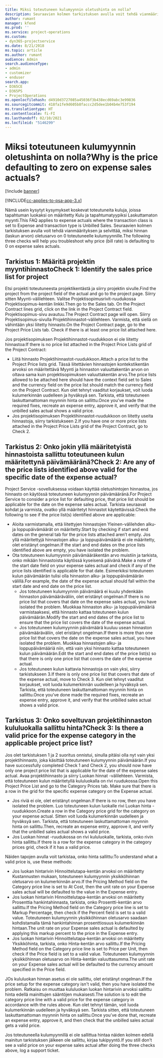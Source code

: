 ```yaml
---
title: Miksi toteutuneen kulumyynnin oletushinta on nolla?
description: Seuraavien kolmen tarkistuksen avulla voit tehdä vianmäärityksen ja selvittää, miksi hinnan oletusarvo on 0 toteutuneelle kulumyynnille.
author: rumant
manager: kfend
ms.prod: ''
ms.service: project-operations
ms.custom:
- dyn365-projectservice
ms.date: 8/21/2018
ms.topic: article
ms.author: rumant
audience: Admin
search.audienceType:
- admin
- customizer
- enduser
search.app:
- D365CE
- D365PS
- ProjectOperations
ms.openlocfilehash: d4910d3727085a45036f3b438ecd69abc3e99836
ms.sourcegitcommit: 418fa1fe9d605b8faccc2d5dee1b04b4e753f194
ms.translationtype: HT
ms.contentlocale: fi-FI
ms.lasthandoff: 02/10/2021
ms.locfileid: "5146299"
---
```

# <a name="why-is-the-price-defaulting-to-zero-on-expense-sales-actuals"></a><span data-ttu-id="572e8-103">Miksi toteutuneen kulumyynnin oletushinta on nolla?</span><span class="sxs-lookup"><span data-stu-id="572e8-103">Why is the price defaulting to zero on expense sales actuals?</span></span>

[!include [banner](../includes/psa-now-project-operations.md)]

[!INCLUDE[cc-applies-to-psa-app-3.x](../includes/cc-applies-to-psa-app-3x.md)]

<span data-ttu-id="572e8-104">Nämä usein kysytyt kysymykset koskevat toteutuneita kuluja, joissa tapahtuman luokaksi on määritetty Kulu ja tapahtumatyypiksi Laskuttamaton myynti.</span><span class="sxs-lookup"><span data-stu-id="572e8-104">This FAQ applies to expense actuals where the transaction class is set to Expense and transaction type is Unbilled Sales.</span></span> <span data-ttu-id="572e8-105">Seuraavien kolmen tarkistuksen avulla voit tehdä vianmäärityksen ja selvittää, miksi hinnan (laskun arvon) oletusarvo on 0 toteutuneelle kulumyynnille.</span><span class="sxs-lookup"><span data-stu-id="572e8-105">The following three checks will help you troubleshoot why price (bill rate) is defaulting to 0 on expense sales actuals.</span></span>

## <a name="check-1-identify-the-sales-price-list-for-project"></a><span data-ttu-id="572e8-106">Tarkistus 1: Määritä projektin myyntihinnasto</span><span class="sxs-lookup"><span data-stu-id="572e8-106">Check 1: Identify the sales price list for project</span></span>

<span data-ttu-id="572e8-107">Etsi projekti toteutuneesta projektikentästä ja siirry projektin sivulle.</span><span class="sxs-lookup"><span data-stu-id="572e8-107">Find the project from the project field of the actual and go to the project page.</span></span> <span data-ttu-id="572e8-108">Siirry sitten Myynti-välilehteen. Valitse Projektisopimusrivit-ruudukossa Projektisopimus-kentän linkki.</span><span class="sxs-lookup"><span data-stu-id="572e8-108">Then go to the Sales tab. On the Project Contract lines grid, click on the link in the Project Contract field.</span></span> <span data-ttu-id="572e8-109">Projektisopimus-sivu avautuu.</span><span class="sxs-lookup"><span data-stu-id="572e8-109">The Project Contract page will open.</span></span> <span data-ttu-id="572e8-110">Siirry Projektisopimus-sivulla Projektihinnastot-välilehteen. Varmista, että siellä on vähintään yksi liitetty hinnasto.</span><span class="sxs-lookup"><span data-stu-id="572e8-110">On the Project Contract page, go to the Project Price Lists tab. Check if there is at least one price list attached here.</span></span>

<span data-ttu-id="572e8-111">Jos projektisopimuksen Projektihinnastot-ruudukkoon ei ole liitetty hinnastoa:</span><span class="sxs-lookup"><span data-stu-id="572e8-111">If there is no price list attached in the Project Price Lists grid of the Project Contract:</span></span>

- <span data-ttu-id="572e8-112">Liitä hinnasto Projektihinnastot-ruudukkoon.</span><span class="sxs-lookup"><span data-stu-id="572e8-112">Attach a price list to the Project Price lists grid.</span></span> <span data-ttu-id="572e8-113">Tässä liitettävien hinnastojen kontekstikentän arvoksi on määritettävä Myynti ja hinnaston valuuttakentän arvon on oltava sama kuin projektisopimuksen valuuttakentän arvo.</span><span class="sxs-lookup"><span data-stu-id="572e8-113">The price lists allowed to be attached here should have the context field set to Sales and the currency field on the price list should match the currency field on the Project Contract.</span></span> <span data-ttu-id="572e8-114">Kun olet tehnyt vaaditut korjaukset, voit luoda kulumerkinnän uudelleen ja hyväksyä sen. Tarkista, että toteutuneen laskuttamattoman myynnin hinta on sallittu.</span><span class="sxs-lookup"><span data-stu-id="572e8-114">Once you’ve made the required fixes, recreate an expense entry, approve it, and verify that the unbilled sales actual shows a valid price.</span></span>
- <span data-ttu-id="572e8-115">Jos projektisopimuksen Projektihinnastot-ruudukkoon on liitetty useita hinnastoja, siirry tarkistukseen 2.</span><span class="sxs-lookup"><span data-stu-id="572e8-115">If you have one or more price lists attached in the Project Price Lists grid of the Project Contract, go to Check 2.</span></span>

## <a name="check-2-are-any-of-the-price-lists-identified-above-valid-for-the-specific-date-of-the-expense-actual"></a><span data-ttu-id="572e8-116">Tarkistus 2: Onko jokin yllä määritetyistä hinnastoista sallittu toteutuneen kulun määritettynä päivämääränä?</span><span class="sxs-lookup"><span data-stu-id="572e8-116">Check 2: Are any of the price lists identified above valid for the specific date of the expense actual?</span></span>

<span data-ttu-id="572e8-117">Project Service -sovelluksessa voidaan käyttää oletushintojen hinnastoa, jos hinnasto on käytössä toteutuneen kulumyynnin päivämääränä.</span><span class="sxs-lookup"><span data-stu-id="572e8-117">For Project Service to consider a price list for defaulting price, that price list should be applicable for the date on the expense sales actual.</span></span> <span data-ttu-id="572e8-118">Tarkista seuraavat kohdat ja varmista, ovatko yllä määritetyt hinnastot käytettävissä:</span><span class="sxs-lookup"><span data-stu-id="572e8-118">Check the following to see if the price list(s) identified above are applicable:</span></span>

- <span data-ttu-id="572e8-119">Aloita varmistamalla, että liitettyjen hinnastojen Yleinen-välilehden alku- ja loppupäivämäärät on määritetty.</span><span class="sxs-lookup"><span data-stu-id="572e8-119">Start by checking if start and end dates on the general tab for the price lists attached aren’t empty.</span></span> <span data-ttu-id="572e8-120">Jos yllä määritettyjä hinnastojen alku- ja loppupäivämääriä ei ole määritetty, olet eristänyt ongelman.</span><span class="sxs-lookup"><span data-stu-id="572e8-120">If the start and end dates on the price lists identified above are empty, you have isolated the problem.</span></span> 
- <span data-ttu-id="572e8-121">Ota toteutuneen kulumyynnin päivämääräkentän arvo muistiin ja tarkista, onko mikään hinnastoista käytössä kyseisenä päivänä.</span><span class="sxs-lookup"><span data-stu-id="572e8-121">Make a note of the start date field on your expense sales actual and check if any of the price lists identified is applicable for that date.</span></span> <span data-ttu-id="572e8-122">Esimerkiksi toteutuneen kulun päivämäärän tulisi olla hinnaston alku- ja loppupäivämäärän välillä.</span><span class="sxs-lookup"><span data-stu-id="572e8-122">For example, the date of the expense actual should fall within the start date and end date on the price list.</span></span> 
    - <span data-ttu-id="572e8-123">Jos toteutuneen kulumyynnin päivämäärä ei kuulu yhdenkään hinnaston päivämääräväliin, olet eristänyt ongelman.</span><span class="sxs-lookup"><span data-stu-id="572e8-123">If there is no price list that covers that date on the expense sales actual, you have isolated the problem.</span></span> <span data-ttu-id="572e8-124">Muokkaa hinnaston alku- ja loppupäivämääriä varmistaaksesi, että hinnasto kattaa toteutuneen kulun päivämäärän.</span><span class="sxs-lookup"><span data-stu-id="572e8-124">Modify the start and end dates of the price list to ensure that the price list covers the date of the expense actual.</span></span> 
    - <span data-ttu-id="572e8-125">Jos toteutuneen kulumyynnin päivämäärä kuuluu usean hinnaston päivämääräväliin, olet eristänyt ongelman.</span><span class="sxs-lookup"><span data-stu-id="572e8-125">If there is more than one price list that covers the date on the expense sales actual, you have isolated the problem.</span></span> <span data-ttu-id="572e8-126">Muokkaa hinnastojen alku- ja loppupäivämääriä niin, että vain yksi hinnasto kattaa toteutuneen kulun päivämäärän.</span><span class="sxs-lookup"><span data-stu-id="572e8-126">Edit the start and end dates of the price list(s) so that there is only one price list that covers the date of the expense actual.</span></span> 
    - <span data-ttu-id="572e8-127">Jos toteutuneen kulun kattavia hinnastoja on vain yksi, siirry tarkistukseen 3.</span><span class="sxs-lookup"><span data-stu-id="572e8-127">If there is only one price list that covers that date of the expense actual, move to Check 3.</span></span>
<span data-ttu-id="572e8-128">Kun olet tehnyt vaaditut korjaukset, voit luoda kulumerkinnän uudelleen ja hyväksyä sen. Tarkista, että toteutuneen laskuttamattoman myynnin hinta on sallittu.</span><span class="sxs-lookup"><span data-stu-id="572e8-128">Once you’ve done made the required fixes, recreate an expense entry, approve it, and verify that the unbilled sales actual shows a valid price.</span></span>

## <a name="check-3-is-there-a-valid-price-for-the-expense-category-in-the-applicable-project-price-list"></a><span data-ttu-id="572e8-129">Tarkistus 3: Onko soveltuvan projektihinnaston kululuokalla sallittu hinta?</span><span class="sxs-lookup"><span data-stu-id="572e8-129">Check 3: Is there a valid price for the expense category in the applicable project price list?</span></span> 

<span data-ttu-id="572e8-130">Jos olet tarkistuksen 1 ja 2 suoritus onnistui, sinulla pitäisi olla nyt vain yksi projektihinnasto, joka käsittää toteutuneen kulumyynnin päivämäärän.</span><span class="sxs-lookup"><span data-stu-id="572e8-130">If you have successfully completed Check 1 and Check 2, you should now have only one project price list that is applicable for the date of the expense sales actual.</span></span> <span data-ttu-id="572e8-131">Avaa projektihinnasto ja siirry Luokan hinnat -välilehteen. Varmista, että toteutuneen kulun määritetyllä kululuokalla on rivi ruudukossa.</span><span class="sxs-lookup"><span data-stu-id="572e8-131">Open this Project Price List and go to the Category Prices tab. Make sure that there is a row in the grid for the specific expense category on the Expense actual.</span></span>
 
- <span data-ttu-id="572e8-132">Jos riviä ei ole, olet eristänyt ongelman.</span><span class="sxs-lookup"><span data-stu-id="572e8-132">If there is no row, then you have isolated the problem.</span></span> <span data-ttu-id="572e8-133">Luo toteutuneen kulun luokalle rivi Luokan hinta -ruudukkoon.</span><span class="sxs-lookup"><span data-stu-id="572e8-133">Create a row in the Category price grid for the category on your expense actual.</span></span> <span data-ttu-id="572e8-134">Sitten voit luoda kulumerkinnän uudelleen ja hyväksyä sen. Tarkista, että toteutuneen laskuttamattoman myynnin hinta on sallittu.</span><span class="sxs-lookup"><span data-stu-id="572e8-134">Then, recreate an expense entry, approve it, and verify that the unbilled sales actual shows a valid price.</span></span> 
- <span data-ttu-id="572e8-135">Jos Luokan hinnat -ruudukossa on rivi kululuokalle, tarkista, onko rivin hinta sallittu.</span><span class="sxs-lookup"><span data-stu-id="572e8-135">If there is a row for the expense category in the category prices grid, check if it has a valid price.</span></span>

<span data-ttu-id="572e8-136">Näiden tapojen avulla voit tarkistaa, onko hinta sallittu:</span><span class="sxs-lookup"><span data-stu-id="572e8-136">To understand what a valid price is, use these methods:</span></span>

- <span data-ttu-id="572e8-137">Jos luokan hintarivin Hinnoittelutapa-kentän arvoksi on määritetty Kustannusten mukaan, toteutuneen kulumyynnin yksikköhinnan oletusarvo on kulumerkinnän arvo.</span><span class="sxs-lookup"><span data-stu-id="572e8-137">If the Pricing Method field on the Category price line is set to At Cost, then the unit rate on your Expense sales actual will be defaulted to the value in the Expense entry.</span></span>
- <span data-ttu-id="572e8-138">Jos luokan hintarivin Hinnoittelutapa-kentän arvoksi on määritetty Prosenttia hankintahinnasta, tarkista, onko Prosentti-kentän arvo sallittu.</span><span class="sxs-lookup"><span data-stu-id="572e8-138">If the Pricing Method field on the Category price line is set to Markup Percentage, then check if the Percent field is set to a valid value.</span></span> <span data-ttu-id="572e8-139">Toteutuneen kulumyynnin yksikköhinnan oletusarvo saadaan kohdistamalla tämä hankintahinnan prosenttiosuus kulumerkinnän hintaan.</span><span class="sxs-lookup"><span data-stu-id="572e8-139">The unit rate on your Expense sales actual is defaulted by applying this markup percent to the price in the Expense entry.</span></span>
- <span data-ttu-id="572e8-140">Jos luokan hintarivin Hinnoittelutapa-kentän arvoksi on määritetty Yksikköhinta, tarkista, onko Hinta-kentän arvo sallittu.</span><span class="sxs-lookup"><span data-stu-id="572e8-140">If the Pricing Method field on the Category price line is set to Price per Unit, then check if the Price field is set to a valid value.</span></span> <span data-ttu-id="572e8-141">Toteutuneen kulumyynnin yksikköhinnan oletusarvo on Hinta-kentän valuuttasumma.</span><span class="sxs-lookup"><span data-stu-id="572e8-141">The unit rate on your Expense sales actual will be defaulted to the currency amount specified in the Price field.</span></span>

<span data-ttu-id="572e8-142">JOs kululuokan hinnan asetus ei ole sallittu, olet eristänyt ongelman.</span><span class="sxs-lookup"><span data-stu-id="572e8-142">If the price setup for the expense category isn't valid, then you have isolated the problem.</span></span> <span data-ttu-id="572e8-143">Ratkaisu on muuttaa kululuokan luokan hintarivin arvoksi sallittu hinta edellä mainittujen sääntöjen mukaisesti.</span><span class="sxs-lookup"><span data-stu-id="572e8-143">The solution is to edit the category price line with a valid price for the expense category in accordance with the rules above.</span></span> <span data-ttu-id="572e8-144">Kun olet tehnyt tämän, voit luoda kulumerkinnän uudelleen ja hyväksyä sen. Tarkista sitten, että toteutuneen laskuttamattoman myynnin hinta on sallittu.</span><span class="sxs-lookup"><span data-stu-id="572e8-144">Once you’ve done that, recreate an expense entry, approve it, and then check that the unbilled sales actual gets a valid price.</span></span>

<span data-ttu-id="572e8-145">Jos toteutuneella kulumyynnillä ei ole sallittua hintaa näiden kolmen edellä mainitun tarkistuksen jälkeen ole sallittu, kirjaa tukipyyntö.</span><span class="sxs-lookup"><span data-stu-id="572e8-145">If you still don't see a valid price on your expense sales actual after doing the three checks above, log a support ticket.</span></span>


